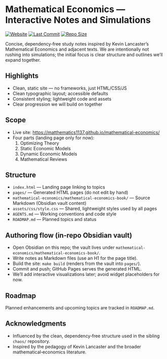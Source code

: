 Mathematical Economics — Interactive Notes and Simulations
=========================================================

[![Website](https://img.shields.io/website?url=https%3A%2F%2Fmatthematics1137.github.io%2Fmathematical-economics%2F)](https://matthematics1137.github.io/mathematical-economics/)
[![Last Commit](https://img.shields.io/github/last-commit/matthematics1137/mathematical-economics)](https://github.com/matthematics1137/mathematical-economics/commits/main)
[![Repo Size](https://img.shields.io/github/repo-size/matthematics1137/mathematical-economics)](https://github.com/matthematics1137/mathematical-economics)

Concise, dependency‑free study notes inspired by Kevin Lancaster’s Mathematical Economics and adjacent texts. We are intentionally not rushing into simulations; the initial focus is clear structure and outlines we’ll expand together.

Highlights
----------
- Clean, static site — no frameworks, just HTML/CSS/JS
- Clean typographic layout; accessible defaults
- Consistent styling; lightweight code and assets
- Clear progression we will build on together

Scope
-----
- Live site: https://matthematics1137.github.io/mathematical-economics/
- Four parts (landing page only for now):
  1) Optimizing Theory
  2) Static Economic Models
  3) Dynamic Economic Models
  4) Mathematical Reviews

Structure
---------
- `index.html` — Landing page linking to topics
- `pages/` — Generated HTML pages (do not edit by hand)
- `mathematical-economics/mathematical-economics-book/` — Source Markdown (Obsidian vault content)
- `assets/css/style.css` — Shared, lightweight styles used by all pages
- `AGENTS.md` — Working conventions and code style
- `ROADMAP.md` — Planned topics and status

Authoring flow (in‑repo Obsidian vault)
--------------------------------------
- Open Obsidian on this repo; the vault lives under `mathematical-economics/mathematical-economics-book/`.
- Write notes as Markdown files (use an H1 for the page title).
- Build the site: `make build` (renders from the vault into `pages/`).
- Commit and push; GitHub Pages serves the generated HTML.
- We’ll add interactive visualizations later; avoid widget placeholders for now.

Roadmap
-------
Planned enhancements and upcoming topics are tracked in `ROADMAP.md`.

Acknowledgments
---------------
- Influenced by the clean, dependency‑free structure used in the sibling `chaos/` repository.
- Inspired by the pedagogy of Kevin Lancaster and the broader mathematical‑economics literature.
